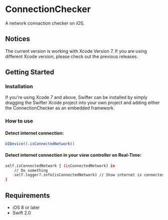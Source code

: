 # ConnectionChecker
A network connaction checker on iOS.

## Notices
The current version is working with Xcode Version 7. If you are using different Xcode version, please check out the previous releases.

## Getting Started
### Installation
If you're using Xcode 7 and above, Swifter can be installed by simply dragging the Swifter Xcode project into your own project and adding either the ConnectionChecker as an embedded framework.

### How to use
#### Detect internet connection:
```sh
UIDevice().isConnectedNetwork()
```
#### Detect internet connection in your view controller on Real-Time:
```sh
self.isConnectedNetwork { (isConnectedNetwork) in
    // Do something
    self.logger?.info(isConnectedNetwork) // Show internet is connected or not.
}
```
## Requirements
  - iOS 8 or later
  - Swift 2.0
